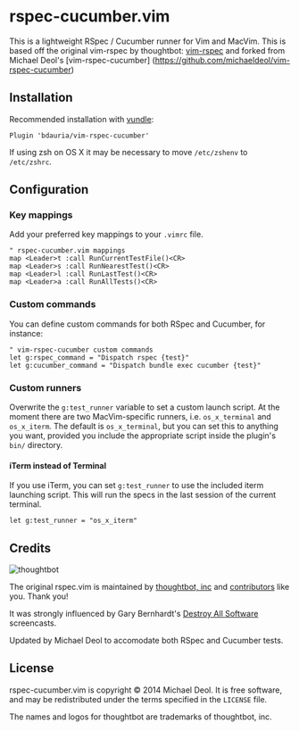 # rspec-cucumber.vim

This is a lightweight RSpec / Cucumber runner for Vim and MacVim.
This is based off the original vim-rspec by thoughtbot:
[vim-rspec](https://github.com/thoughtbot/vim-rspec)
and forked from Michael Deol's [vim-rspec-cucumber] (https://github.com/michaeldeol/vim-rspec-cucumber)

## Installation

Recommended installation with [vundle](https://github.com/gmarik/vundle):

```vim
Plugin 'bdauria/vim-rspec-cucumber'
```

If using zsh on OS X it may be necessary to move `/etc/zshenv` to `/etc/zshrc`.

## Configuration

### Key mappings

Add your preferred key mappings to your `.vimrc` file.

```vim
" rspec-cucumber.vim mappings
map <Leader>t :call RunCurrentTestFile()<CR>
map <Leader>s :call RunNearestTest()<CR>
map <Leader>l :call RunLastTest()<CR>
map <Leader>a :call RunAllTests()<CR>
```

### Custom commands
You can define custom commands for both RSpec and Cucumber, for instance:

```vim
" vim-rspec-cucumber custom commands
let g:rspec_command = "Dispatch rspec {test}"
let g:cucumber_command = "Dispatch bundle exec cucumber {test}"
```


### Custom runners

Overwrite the `g:test_runner` variable to set a custom launch script. At the
moment there are two MacVim-specific runners, i.e. `os_x_terminal` and
`os_x_iterm`. The default is `os_x_terminal`, but you can set this to anything
you want, provided you include the appropriate script inside the plugin's
`bin/` directory.

#### iTerm instead of Terminal

If you use iTerm, you can set `g:test_runner` to use the included iterm
launching script. This will run the specs in the last session of the current
terminal.

```vim
let g:test_runner = "os_x_iterm"
```

Credits
-------

![thoughtbot](http://thoughtbot.com/images/tm/logo.png)

The original rspec.vim is maintained by [thoughtbot, inc](http://thoughtbot.com/community)
and [contributors](https://github.com/thoughtbot/vim-rspec/graphs/contributors)
like you. Thank you!

It was strongly influenced by Gary Bernhardt's [Destroy All
Software](https://www.destroyallsoftware.com/screencasts) screencasts.

Updated by Michael Deol to accomodate both RSpec and Cucumber tests.

## License

rspec-cucumber.vim is copyright © 2014 Michael Deol. It is free software, and may be
redistributed under the terms specified in the `LICENSE` file.

The names and logos for thoughtbot are trademarks of thoughtbot, inc.
